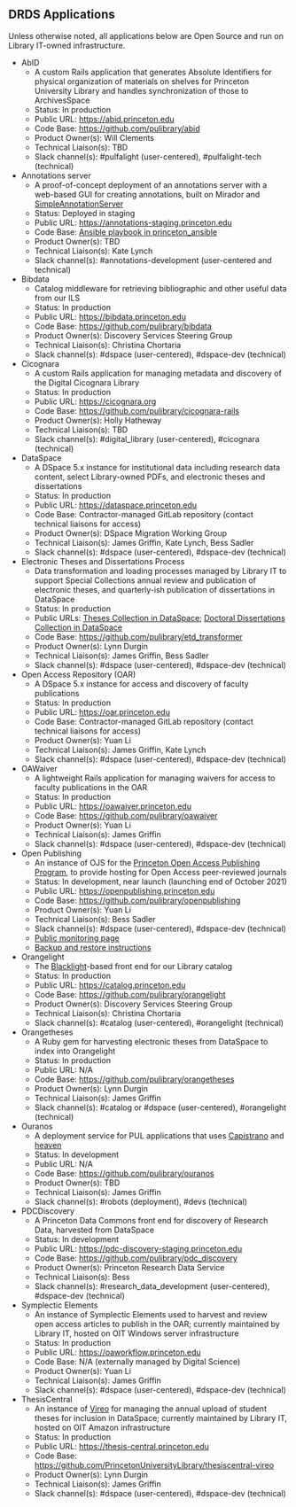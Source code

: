 ## DRDS Applications
Unless otherwise noted, all applications below are Open Source and run on Library IT-owned infrastructure.
* AbID
  * A custom Rails application that generates Absolute Identifiers for physical organization of materials on shelves for Princeton University Library and handles synchronization of those to ArchivesSpace
  * Status: In production
  * Public URL: https://abid.princeton.edu
  * Code Base: https://github.com/pulibrary/abid
  * Product Owner(s): Will Clements
  * Technical Liaison(s): TBD
  * Slack channel(s): #pulfalight (user-centered), #pulfalight-tech (technical)
* Annotations server
  * A proof-of-concept deployment of an annotations server with a web-based GUI for creating annotations, built on Mirador and [SimpleAnnotationServer](https://github.com/glenrobson/SimpleAnnotationServer)
  * Status: Deployed in staging
  * Public URL: https://annotations-staging.princeton.edu
  * Code Base: [Ansible playbook in princeton_ansible](https://github.com/pulibrary/princeton_ansible/blob/main/playbooks/annotations_production.yml)
  * Product Owner(s): TBD
  * Technical Liaison(s): Kate Lynch
  * Slack channel(s): #annotations-development (user-centered and technical)
* Bibdata
  * Catalog middleware for retrieving bibliographic and other useful data from our ILS
  * Status: In production
  * Public URL: https://bibdata.princeton.edu
  * Code Base: https://github.com/pulibrary/bibdata
  * Product Owner(s): Discovery Services Steering Group
  * Technical Liaison(s): Christina Chortaria
  * Slack channel(s): #dspace (user-centered), #dspace-dev (technical)
* Cicognara
  * A custom Rails application for managing metadata and discovery of the Digital Cicognara Library
  * Status: In production
  * Public URL: https://cicognara.org
  * Code Base: https://github.com/pulibrary/cicognara-rails
  * Product Owner(s): Holly Hatheway
  * Technical Liaison(s): TBD
  * Slack channel(s): #digital_library (user-centered), #cicognara (technical)
* DataSpace
  * A DSpace 5.x instance for institutional data including research data content, select Library-owned PDFs, and electronic theses and dissertations
  * Status: In production
  * Public URL: https://dataspace.princeton.edu
  * Code Base: Contractor-managed GitLab repository (contact technical liaisons for access)
  * Product Owner(s): DSpace Migration Working Group
  * Technical Liaison(s):  James Griffin, Kate Lynch, Bess Sadler
  * Slack channel(s): #dspace (user-centered), #dspace-dev (technical)
* Electronic Theses and Dissertations Process
  * Data transformation and loading processes managed by Library IT to support Special Collections annual review and publication of electronic theses, and quarterly-ish publication of dissertations in DataSpace
  * Status: In production
  * Public URLs: [Theses Collection in DataSpace](https://dataspace.princeton.edu/handle/88435/dsp019c67wm88m); [Doctoral Dissertations Collection in DataSpace](https://dataspace.princeton.edu/handle/88435/dsp01td96k251d)
  * Code Base: https://github.com/pulibrary/etd_transformer
  * Product Owner(s): Lynn Durgin
  * Technical Liaison(s): James Griffin, Bess Sadler
  * Slack channel(s): #dspace (user-centered), #dspace-dev (technical)
* Open Access Repository (OAR)
  * A DSpace 5.x instance for access and discovery of faculty publications
  * Status: In production
  * Public URL: https://oar.princeton.edu
  * Code Base: Contractor-managed GitLab repository (contact technical liaisons for access)
  * Product Owner(s): Yuan Li
  * Technical Liaison(s): James Griffin, Kate Lynch
  * Slack channel(s): #dspace (user-centered), #dspace-dev (technical)
* OAWaiver
  * A lightweight Rails application for managing waivers for access to faculty publications in the OAR
  * Status: In production
  * Public URL: https://oawaiver.princeton.edu
  * Code Base: https://github.com/pulibrary/oawaiver
  * Product Owner(s): Yuan Li
  * Technical Liaison(s): James Griffin
  * Slack channel(s): #dspace (user-centered), #dspace-dev (technical)
* Open Publishing
  * An instance of OJS for the [Princeton Open Access Publishing Program](https://library.princeton.edu/services/open-access-publishing-program), to provide hosting for Open Access peer-reviewed journals
  * Status: In development, near launch (launching end of October 2021)
  * Public URL: https://openpublishing.princeton.edu
  * Code Base: https://github.com/pulibrary/openpublishing
  * Product Owner(s): Yuan Li
  * Technical Liaison(s): Bess Sadler
  * Slack channel(s): #dspace (user-centered), #dspace-dev (technical)
  * [Public monitoring page](https://0f636d4c-7961-4c35-aece-0e58925491bd.site.hbuptime.com/)
  * [Backup and restore instructions](ojs.md)
* Orangelight
  * The [Blacklight](https://projectblacklight.org/)-based front end for our Library catalog
  * Status: In production
  * Public URL: https://catalog.princeton.edu
  * Code Base: https://github.com/pulibrary/orangelight
  * Product Owner(s): Discovery Services Steering Group
  * Technical Liaison(s): Christina Chortaria
  * Slack channel(s): #catalog (user-centered), #orangelight (technical)
* Orangetheses
  * A Ruby gem for harvesting electronic theses from DataSpace to index into Orangelight
  * Status: In production
  * Public URL: N/A
  * Code Base: https://github.com/pulibrary/orangetheses
  * Product Owner(s): Lynn Durgin
  * Technical Liaison(s): James Griffin
  * Slack channel(s): #catalog or #dspace (user-centered), #orangelight (technical)
* Ouranos
  * A deployment service for PUL applications that uses [Capistrano](https://capistranorb.com/) and [heaven](https://github.com/atmos/heaven)
  * Status: In development
  * Public URL: N/A
  * Code Base: https://github.com/pulibrary/ouranos
  * Product Owner(s): TBD
  * Technical Liaison(s): James Griffin
  * Slack channel(s): #robots (deployment), #devs (technical)
* PDCDiscovery
  * A Princeton Data Commons front end for discovery of Research Data, harvested from DataSpace
  * Status: In development
  * Public URL: https://pdc-discovery-staging.princeton.edu
  * Code Base: https://github.com/pulibrary/pdc_discovery
  * Product Owner(s): Princeton Research Data Service
  * Technical Liaison(s): Bess
  * Slack channel(s): #research_data_development (user-centered), #dspace-dev (technical)
* Symplectic Elements
  * An instance of Symplectic Elements used to harvest and review open access articles to publish in the OAR; currently maintained by Library IT, hosted on OIT Windows server infrastructure
  * Status: In production
  * Public URL: https://oaworkflow.princeton.edu
  * Code Base: N/A (externally managed by Digital Science)
  * Product Owner(s): Yuan Li
  * Technical Liaison(s): James Griffin
  * Slack channel(s): #dspace (user-centered), #dspace-dev (technical)
* ThesisCentral
  * An instance of [Vireo](https://github.com/TexasDigitalLibrary/Vireo) for managing the annual upload of student theses for inclusion in DataSpace; currently maintained by Library IT, hosted on OIT Amazon infrastructure
  * Status: In production
  * Public URL: https://thesis-central.princeton.edu
  * Code Base: https://github.com/PrincetonUniversityLibrary/thesiscentral-vireo
  * Product Owner(s): Lynn Durgin
  * Technical Liaison(s): James Griffin
  * Slack channel(s): #dspace (user-centered), #dspace-dev (technical)
